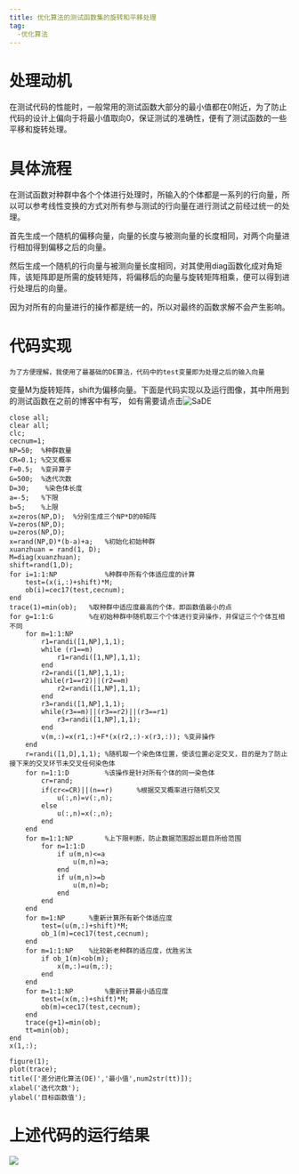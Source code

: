 ```yaml
---
title: 优化算法的测试函数集的旋转和平移处理
tag:
  -优化算法
---
```

# 处理动机 
在测试代码的性能时，一般常用的测试函数大部分的最小值都在0附近，为了防止代码的设计上偏向于将最小值取向0，保证测试的准确性，便有了测试函数的一些平移和旋转处理。 
# 具体流程 
在测试函数对种群中各个个体进行处理时，所输入的个体都是一系列的行向量，所以可以参考线性变换的方式对所有参与测试的行向量在进行测试之前经过统一的处理。

首先生成一个随机的偏移向量，向量的长度与被测向量的长度相同，对两个向量进行相加得到偏移之后的向量。

然后生成一个随机的行向量与被测向量长度相同，对其使用diag函数化成对角矩阵，该矩阵即是所需的旋转矩阵，将偏移后的向量与旋转矩阵相乘，便可以得到进行处理后的向量。

因为对所有的向量进行的操作都是统一的，所以对最终的函数求解不会产生影响。 

# 代码实现
    为了方便理解，我使用了最基础的DE算法，代码中的test变量即为处理之后的输入向量

变量M为旋转矩阵，shift为偏移向量。下面是代码实现以及运行图像，其中所用到的测试函数在之前的博客中有写，
如有需要请点击![SaDE](https://chinatownlittlewhite.github.io/2023/03/28/matlab%E5%9F%BA%E4%BA%8E%E6%99%AE%E9%80%9ADE%E5%AE%9E%E7%8E%B0%E5%9F%BA%E6%9C%AC%E8%87%AA%E9%80%82%E5%BA%94%E5%B7%AE%E5%88%86%E8%BF%9B%E5%8C%96%E7%AE%97%E6%B3%95(SaDE)/) 
```
close all;
clear all;
clc;
cecnum=1;
NP=50;  %种群数量
CR=0.1; %交叉概率
F=0.5;  %变异算子
G=500;  %迭代次数
D=30;    %染色体长度
a=-5;   %下限
b=5;    %上限
x=zeros(NP,D);  %分别生成三个NP*D的0矩阵
V=zeros(NP,D);
u=zeros(NP,D);
x=rand(NP,D)*(b-a)+a;   %初始化初始种群
xuanzhuan = rand(1, D);
M=diag(xuanzhuan);
shift=rand(1,D);
for i=1:1:NP            %种群中所有个体适应度的计算
    test=(x(i,:)+shift)*M;
    ob(i)=cec17(test,cecnum); 
end
trace(1)=min(ob);   %取种群中适应度最高的个体，即函数值最小的点
for g=1:1:G         %在初始种群中随机取三个个体进行变异操作，并保证三个个体互相不同
    for m=1:1:NP
        r1=randi([1,NP],1,1);
        while (r1==m)
            r1=randi([1,NP],1,1);
        end
        r2=randi([1,NP],1,1);
        while(r1==r2)||(r2==m)
            r2=randi([1,NP],1,1);
        end
        r3=randi([1,NP],1,1);
        while(r3==m)||(r3==r2)||(r3==r1)
            r3=randi([1,NP],1,1);
        end
        v(m,:)=x(r1,:)+F*(x(r2,:)-x(r3,:)); %变异操作
    end
    r=randi([1,D],1,1); %随机取一个染色体位置，使该位置必定交叉，目的是为了防止接下来的交叉环节未交叉任何染色体
    for n=1:1:D         %该操作是针对所有个体的同一染色体
        cr=rand;
        if(cr<=CR)||(n==r)      %根据交叉概率进行随机交叉
            u(:,n)=v(:,n);
        else
            u(:,n)=x(:,n);
        end
    end
    for m=1:1:NP        %上下限判断，防止数据范围超出题目所给范围
        for n=1:1:D
            if u(m,n)<=a
                u(m,n)=a;
            end
            if u(m,n)>=b
                u(m,n)=b;
            end
        end
    end
    for m=1:NP      %重新计算所有新个体适应度
        test=(u(m,:)+shift)*M;
        ob_1(m)=cec17(test,cecnum); 
    end
    for m=1:1:NP    %比较新老种群的适应度，优胜劣汰
        if ob_1(m)<ob(m);
            x(m,:)=u(m,:);
        end
    end
    for m=1:1:NP        %重新计算最小适应度
        test=(x(m,:)+shift)*M;
        ob(m)=cec17(test,cecnum); 
    end
    trace(g+1)=min(ob);
    tt=min(ob);
end
x(1,:);
 
figure(1);
plot(trace);
title(['差分进化算法(DE)','最小值',num2str(tt)]);
xlabel('迭代次数');
ylabel('目标函数值');
```


# 上述代码的运行结果 
![](https://img-blog.csdnimg.cn/c9bc367c591b419b96fbd3a1eb7a27c3.png) 
